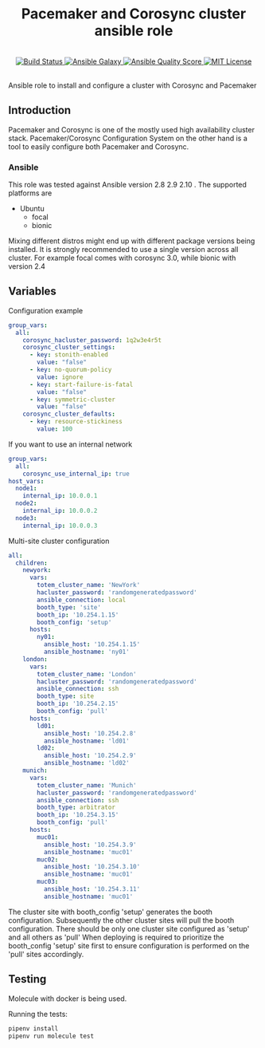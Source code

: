<h1 align="center">Pacemaker and Corosync cluster ansible role</h1>
<br />

<div align="center">
  <a href="https://travis-ci.com/mariancraciun1983/ansible-corosync-pacemaker">
    <img src="https://travis-ci.com/mariancraciun1983/ansible-corosync-pacemaker.svg?branch=master" alt="Build Status" />
  </a>
  <a href="https://galaxy.ansible.com/mariancraciun1983/corosync_pacemaker">
    <img src="https://img.shields.io/ansible/role/51695" alt="Ansible Galaxy" />
  </a>
  <a href="https://galaxy.ansible.com/mariancraciun1983/corosync_pacemaker">
    <img src="https://img.shields.io/ansible/quality/51695" alt="Ansible Quality Score" />
  </a>
  <a href="https://opensource.org/licenses/MIT">
    <img src="https://img.shields.io/badge/License-MIT-blue.svg" alt="MIT License" />
  </a>
</div>
<br />

Ansible role to install and configure a cluster with Corosync and Pacemaker

## Introduction

Pacemaker and Corosync is one of the mostly used high availability cluster stack.
Pacemaker/Corosync Configuration System on the other hand is a tool to easily configure both Pacemaker and Corosync.


### Ansible
This role was tested against Ansible version 2.8 2.9 2.10 .
The supported platforms are
  - Ubuntu
    - focal
    - bionic

Mixing different distros might end up with different package versions being installed. It is strongly recommended to use a single version across all cluster.
For example focal comes with corosync 3.0, while bionic with version 2.4

## Variables
Configuration example
```yaml
group_vars:
  all:
    corosync_hacluster_password: 1q2w3e4r5t
    corosync_cluster_settings:
      - key: stonith-enabled
        value: "false"
      - key: no-quorum-policy
        value: ignore
      - key: start-failure-is-fatal
        value: "false"
      - key: symmetric-cluster
        value: "false"
    corosync_cluster_defaults:
      - key: resource-stickiness
        value: 100
```

If you want to use an internal network
```yaml
group_vars:
  all:
    corosync_use_internal_ip: true
host_vars:
  node1:
    internal_ip: 10.0.0.1
  node2:
    internal_ip: 10.0.0.2
  node3:
    internal_ip: 10.0.0.3
```

Multi-site cluster configuration
```yaml
all:
  children:
    newyork:
      vars:
        totem_cluster_name: 'NewYork'
        hacluster_password: 'randomgeneratedpassword'
        ansible_connection: local
        booth_type: 'site'
        booth_ip: '10.254.1.15'
        booth_config: 'setup'
      hosts:
        ny01:
          ansible_host: '10.254.1.15'
          ansible_hostname: 'ny01'
    london:
      vars:
        totem_cluster_name: 'London'
        hacluster_password: 'randomgeneratedpassword'
        ansible_connection: ssh
        booth_type: site
        booth_ip: '10.254.2.15'
        booth_config: 'pull'
      hosts:
        ld01:
          ansible_host: '10.254.2.8'
          ansible_hostname: 'ld01'
        ld02:
          ansible_host: '10.254.2.9'
          ansible_hostname: 'ld02'
    munich:
      vars:
        totem_cluster_name: 'Munich'
        hacluster_password: 'randomgeneratedpassword'
        ansible_connection: ssh
        booth_type: arbitrator
        booth_ip: '10.254.3.15'
        booth_config: 'pull'
      hosts:
        muc01:
          ansible_host: '10.254.3.9'
          ansible_hostname: 'muc01'
        muc02:
          ansible_host: '10.254.3.10'
          ansible_hostname: 'muc01'
        muc03:
          ansible_host: '10.254.3.11'
          ansible_hostname: 'muc01'
```

The cluster site with booth_config 'setup' generates the booth configuration.
Subsequently the other cluster sites will pull the booth configuration.
There should be only one cluster site configured as 'setup' and all others as 'pull'
When deploying is required to prioritize the booth_config 'setup' site first to ensure configuration is performed on the 'pull' sites accordingly.

## Testing

Molecule with docker is being used.

Running the tests:
```bash
pipenv install
pipenv run molecule test
```
